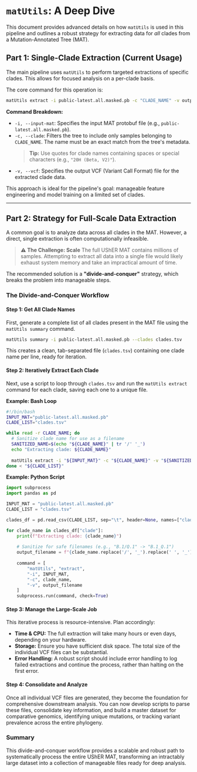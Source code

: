 # `matUtils`: A Deep Dive

This document provides advanced details on how `matUtils` is used in this pipeline and outlines a robust strategy for extracting data for *all* clades from a Mutation-Annotated Tree (MAT).

## Part 1: Single-Clade Extraction (Current Usage)

The main pipeline uses `matUtils` to perform targeted extractions of specific clades. This allows for focused analysis on a per-clade basis.

The core command for this operation is:

```bash
matUtils extract -i public-latest.all.masked.pb -c "CLADE_NAME" -v output_clade_specific.vcf
```

**Command Breakdown:**

*   `-i, --input-mat`: Specifies the input MAT protobuf file (e.g., `public-latest.all.masked.pb`).
*   `-c, --clade`: Filters the tree to include only samples belonging to `CLADE_NAME`. The name must be an exact match from the tree's metadata.
    > **Tip:** Use quotes for clade names containing spaces or special characters (e.g., `"20H (Beta, V2)"`).
*   `-v, --vcf`: Specifies the output VCF (Variant Call Format) file for the extracted clade data.

This approach is ideal for the pipeline's goal: manageable feature engineering and model training on a limited set of clades.

---

## Part 2: Strategy for Full-Scale Data Extraction

A common goal is to analyze data across all clades in the MAT. However, a direct, single extraction is often computationally infeasible.

> **⚠️ The Challenge: Scale**
> The full UShER MAT contains millions of samples. Attempting to extract all data into a single file would likely exhaust system memory and take an impractical amount of time.

The recommended solution is a **"divide-and-conquer"** strategy, which breaks the problem into manageable steps.

### The Divide-and-Conquer Workflow

#### **Step 1: Get All Clade Names**

First, generate a complete list of all clades present in the MAT file using the `matUtils summary` command.

```bash
matUtils summary -i public-latest.all.masked.pb --clades clades.tsv
```

This creates a clean, tab-separated file (`clades.tsv`) containing one clade name per line, ready for iteration.

#### **Step 2: Iteratively Extract Each Clade**

Next, use a script to loop through `clades.tsv` and run the `matUtils extract` command for each clade, saving each one to a unique file.

**Example: Bash Loop**
```bash
#!/bin/bash
INPUT_MAT="public-latest.all.masked.pb"
CLADE_LIST="clades.tsv"

while read -r CLADE_NAME; do
  # Sanitize clade name for use as a filename
  SANITIZED_NAME=$(echo "${CLADE_NAME}" | tr '/' '_')
  echo "Extracting clade: ${CLADE_NAME}"
  
  matUtils extract -i "${INPUT_MAT}" -c "${CLADE_NAME}" -v "${SANITIZED_NAME}_variants.vcf"
done < "${CLADE_LIST}"
```

**Example: Python Script**
```python
import subprocess
import pandas as pd

INPUT_MAT = "public-latest.all.masked.pb"
CLADE_LIST = "clades.tsv"

clades_df = pd.read_csv(CLADE_LIST, sep="\t", header=None, names=["clade"])

for clade_name in clades_df["clade"]:
    print(f"Extracting clade: {clade_name}")
    
    # Sanitize for safe filenames (e.g., "B.1/Q.1" -> "B.1_Q.1")
    output_filename = f"{clade_name.replace('/', '_').replace(' ', '_')}_variants.vcf"
    
    command = [
        "matUtils", "extract",
        "-i", INPUT_MAT,
        "-c", clade_name,
        "-v", output_filename
    ]
    subprocess.run(command, check=True)
```

#### **Step 3: Manage the Large-Scale Job**

This iterative process is resource-intensive. Plan accordingly:

*   **Time & CPU:** The full extraction will take many hours or even days, depending on your hardware.
*   **Storage:** Ensure you have sufficient disk space. The total size of the individual VCF files can be substantial.
*   **Error Handling:** A robust script should include error handling to log failed extractions and continue the process, rather than halting on the first error.

#### **Step 4: Consolidate and Analyze**

Once all individual VCF files are generated, they become the foundation for comprehensive downstream analysis. You can now develop scripts to parse these files, consolidate key information, and build a master dataset for comparative genomics, identifying unique mutations, or tracking variant prevalence across the entire phylogeny.

### Summary

This divide-and-conquer workflow provides a scalable and robust path to systematically process the entire UShER MAT, transforming an intractably large dataset into a collection of manageable files ready for deep analysis.
